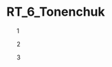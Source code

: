 # RT_6_Tonenchuk
<!DOCTYPE html>
<html>
<head>
<script src="http://code.jquery.com/jquery-latest.js">
</script>

<script>
$(document).ready(function () {

$(window).resize(function() {
$("[href]").hide();



});
});
</script>

</head>
<body>

<ul href="href">
  <p>1</p>
  <p>2</p>
  <p>3</p>
</ul>
</body>
</html>
